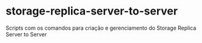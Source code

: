 # storage-replica-server-to-server
Scripts com os comandos para criação e gerenciamento do Storage Replica Server to Server
